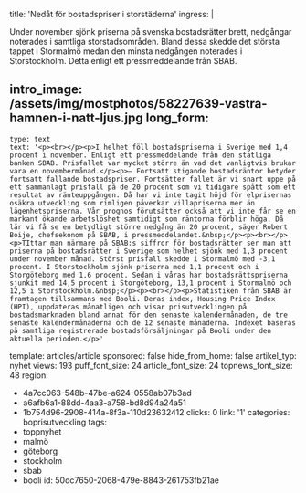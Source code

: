 title: 'Nedåt för bostadspriser i storstäderna'
ingress: |
  <p>Under november sjönk priserna på svenska bostadsrätter brett, nedgångar noterades i samtliga storstadsområden. Bland dessa skedde det största tappet i Stormalmö medan den minsta nedgången noterades i Storstockholm. Detta enligt ett pressmeddelande från SBAB.
  </p>
  
intro_image: /assets/img/mostphotos/58227639-vastra-hamnen-i-natt-ljus.jpg
long_form:
  -
    type: text
    text: '<p><br></p><p>I helhet föll bostadspriserna i Sverige med 1,4 procent i november. Enligt ett pressmeddelande från den statliga banken SBAB. Prisfallet var mycket större än vad det vanligtvis brukar vara en novembermånad.</p><p>– Fortsatt stigande bostadsräntor betyder fortsatt fallande bostadspriser. Fortsätter fallet är vi snart uppe på ett sammanlagt prisfall på de 20 procent som vi tidigare spått som ett resultat av ränteuppgången. Då har vi inte tagit höjd för elprisernas osäkra utveckling som rimligen påverkar villapriserna mer än lägenhetspriserna. Vår prognos förutsätter också att vi inte får se en markant ökande arbetslöshet samtidigt som räntorna förblir höga. Då lär vi få se en betydligt större nedgång än 20 procent, säger Robert Boije, chefsekonom på SBAB, i pressmeddelandet.&nbsp;</p><p><br></p><p>TIttar man närmare på SBAB:s siffror för bostadsrätter ser man att priserna på bostadsrätter i Sverige som helhet sjönk med 1,3 procent under november månad. Störst prisfall skedde i Stormalmö med -3,1 procent. I Storstockholm sjönk priserna med 1,1 procent och i Storgöteborg med 1,6 procent. Sedan i våras har bostadsrättspriserna sjunkit med 14,5 procent i Storgöteborg, 13,1 procent i Stormalmö och 12,5 i Storstockholm.&nbsp;</p><p><br></p><p>Statistiken från SBAB är framtagen tillsammans med Booli. Deras index, Housing Price Index (HPI), uppdateras månatligen och visar prisutvecklingen på bostadsmarknaden bland annat för den senaste kalendermånaden, de tre senaste kalendermånaderna och de 12 senaste månaderna. Indexet baseras på samtliga registrerade bostadsförsäljningar på Booli under den aktuella perioden.</p>'
template: articles/article
sponsored: false
hide_from_home: false
artikel_typ: nyhet
views: 193
puff_font_size: 24
article_font_size: 24
topnews_font_size: 48
region:
  - 4a7cc063-548b-47be-a624-0558ab07b3ad
  - a6afb6a1-88dd-4aa3-a758-bd8d94a24a51
  - 1b754d96-2908-414a-8f3a-110d23632412
clicks: 0
link: '1'
categories: boprisutveckling
tags:
  - toppnyhet
  - malmö
  - göteborg
  - stockholm
  - sbab
  - booli
id: 50dc7650-2068-479e-8843-261753fb21ae
